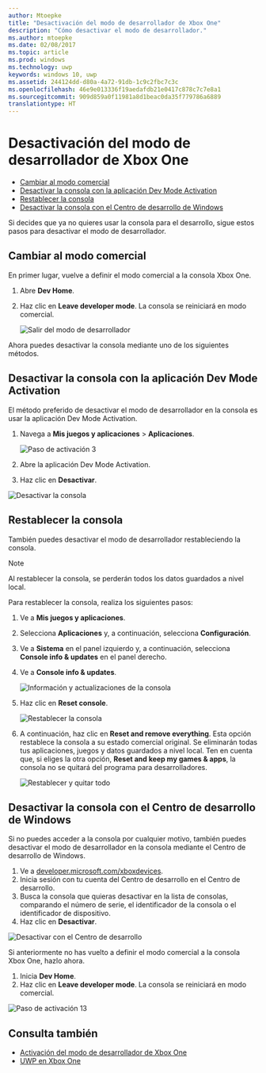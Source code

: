 ```yaml
---
author: Mtoepke
title: "Desactivación del modo de desarrollador de Xbox One"
description: "Cómo desactivar el modo de desarrollador."
ms.author: mtoepke
ms.date: 02/08/2017
ms.topic: article
ms.prod: windows
ms.technology: uwp
keywords: windows 10, uwp
ms.assetid: 244124dd-d80a-4a72-91db-1c9c2fbc7c3c
ms.openlocfilehash: 46e9e013336f19aedafdb21e0417c878c7c7e8a1
ms.sourcegitcommit: 909d859a0f11981a8d1beac0da35f779786a6889
translationtype: HT
---
```

# <a name="xbox-one-developer-mode-deactivation"></a>Desactivación del modo de desarrollador de Xbox One

* [Cambiar al modo comercial](#switch-to-retail-mode)
* [Desactivar la consola con la aplicación Dev Mode Activation](#deactivate-your-console-using-the-dev-mode-activation-app)  
* [Restablecer la consola](#reset-your-console)
* [Desactivar la consola con el Centro de desarrollo de Windows](#deactivate-your-console-using-windows-dev-center)

Si decides que ya no quieres usar la consola para el desarrollo, sigue estos pasos para desactivar el modo de desarrollador.

## <a name="switch-to-retail-mode"></a>Cambiar al modo comercial
En primer lugar, vuelve a definir el modo comercial a la consola Xbox One.

1. Abre **Dev Home**.
2. Haz clic en **Leave developer mode**.  La consola se reiniciará en modo comercial.  

   ![Salir del modo de desarrollador](images/deactivation-leave-dev-mode.png)

Ahora puedes desactivar la consola mediante uno de los siguientes métodos.

## <a name="deactivate-your-console-using-the-dev-mode-activation-app"></a>Desactivar la consola con la aplicación Dev Mode Activation

El método preferido de desactivar el modo de desarrollador en la consola es usar la aplicación Dev Mode Activation. 

1. Navega a **Mis juegos y aplicaciones** > **Aplicaciones**.
  
   ![Paso de activación 3](images/activation-step-3.png)    
   
2.  Abre la aplicación Dev Mode Activation.    
3.  Haz clic en **Desactivar**.
  
![Desactivar la consola](images/deactivation-app.png)

## <a name="reset-your-console"></a>Restablecer la consola

También puedes desactivar el modo de desarrollador restableciendo la consola.  

> [!NOTE]
> Al restablecer la consola, se perderán todos los datos guardados a nivel local.

Para restablecer la consola, realiza los siguientes pasos:

1.  Ve a **Mis juegos y aplicaciones**.  
2.  Selecciona **Aplicaciones** y, a continuación, selecciona **Configuración**.  
3.  Ve a **Sistema** en el panel izquierdo y, a continuación, selecciona **Console info & updates** en el panel derecho.  
4.  Ve a **Console info & updates**.  
   
    ![Información y actualizaciones de la consola](images/deactivation-console-info-updates.png)  
    
5.  Haz clic en **Reset console**.
    
    ![Restablecer la consola](images/deactivation-reset-console.png)
    
6.  A continuación, haz clic en **Reset and remove everything**. Esta opción restablece la consola a su estado comercial original.  Se eliminarán todas tus aplicaciones, juegos y datos guardados a nivel local. Ten en cuenta que, si eliges la otra opción, **Reset and keep my games & apps**, la consola no se quitará del programa para desarrolladores.  
   
    ![Restablecer y quitar todo](images/deactivation-reset-remove.png)

## <a name="deactivate-your-console-using-windows-dev-center"></a>Desactivar la consola con el Centro de desarrollo de Windows

Si no puedes acceder a la consola por cualquier motivo, también puedes desactivar el modo de desarrollador en la consola mediante el Centro de desarrollo de Windows.

1. Ve a [developer.microsoft.com/xboxdevices](https://developer.microsoft.com/xboxdevices).    
2. Inicia sesión con tu cuenta del Centro de desarrollo en el Centro de desarrollo.    
3. Busca la consola que quieras desactivar en la lista de consolas, comparando el número de serie, el identificador de la consola o el identificador de dispositivo.  
4. Haz clic en **Desactivar**.  
  
![Desactivar con el Centro de desarrollo](images/deactivation-devcenter.png)

Si anteriormente no has vuelto a definir el modo comercial a la consola Xbox One, hazlo ahora.

1. Inicia **Dev Home**.
2. Haz clic en **Leave developer mode**.  La consola se reiniciará en modo comercial.

![Paso de activación 13](images/deactivation-leave-dev-mode.png)

## <a name="see-also"></a>Consulta también
- [Activación del modo de desarrollador de Xbox One](devkit-activation.md)
- [UWP en Xbox One](index.md)

